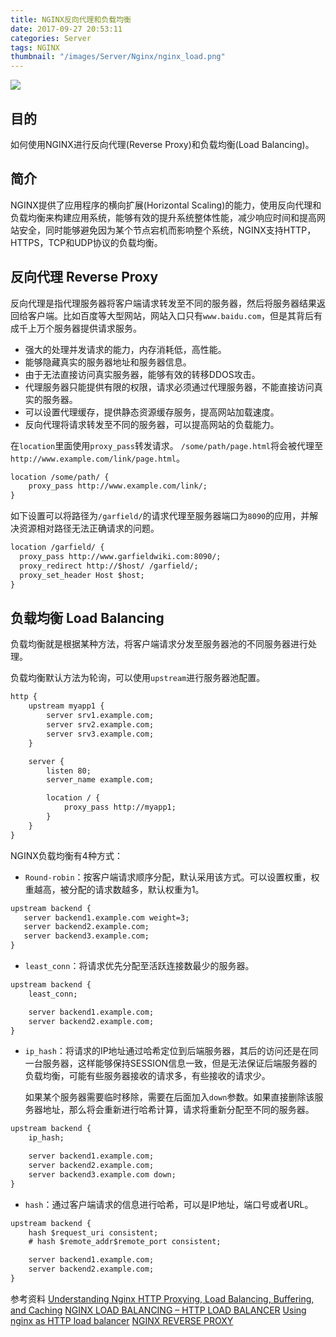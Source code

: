 ```yaml
---
title: NGINX反向代理和负载均衡
date: 2017-09-27 20:53:11
categories: Server
tags: NGINX
thumbnail: "/images/Server/Nginx/nginx_load.png"
---
```

![](/images/Server/Nginx/nginx_load.png)

## 目的
如何使用NGINX进行反向代理(Reverse Proxy)和负载均衡(Load Balancing)。

<!--more-->

## 简介
NGINX提供了应用程序的横向扩展(Horizontal Scaling)的能力，使用反向代理和负载均衡来构建应用系统，能够有效的提升系统整体性能，减少响应时间和提高网站安全，同时能够避免因为某个节点宕机而影响整个系统，NGINX支持HTTP，HTTPS，TCP和UDP协议的负载均衡。

## 反向代理 Reverse Proxy
反向代理是指代理服务器将客户端请求转发至不同的服务器，然后将服务器结果返回给客户端。比如百度等大型网站，网站入口只有`www.baidu.com`，但是其背后有成千上万个服务器提供请求服务。
+ 强大的处理并发请求的能力，内存消耗低，高性能。
+ 能够隐藏真实的服务器地址和服务器信息。
+ 由于无法直接访问真实服务器，能够有效的转移DDOS攻击。
+ 代理服务器只能提供有限的权限，请求必须通过代理服务器，不能直接访问真实的服务器。
+ 可以设置代理缓存，提供静态资源缓存服务，提高网站加载速度。
+ 反向代理将请求转发至不同的服务器，可以提高网站的负载能力。

在`location`里面使用`proxy_pass`转发请求。
`/some/path/page.html`将会被代理至`http://www.example.com/link/page.html`。
```xml
location /some/path/ {
    proxy_pass http://www.example.com/link/;
}
```

如下设置可以将路径为`/garfield/`的请求代理至服务器端口为`8090`的应用，并解决资源相对路径无法正确请求的问题。
```xml
location /garfield/ {
  proxy_pass http://www.garfieldwiki.com:8090/;
  proxy_redirect http://$host/ /garfield/;
  proxy_set_header Host $host;
}
```

## 负载均衡 Load Balancing
负载均衡就是根据某种方法，将客户端请求分发至服务器池的不同服务器进行处理。

负载均衡默认方法为轮询，可以使用`upstream`进行服务器池配置。
```xml
http {
    upstream myapp1 {
        server srv1.example.com;
        server srv2.example.com;
        server srv3.example.com;
    }

    server {
        listen 80;
        server_name example.com;

        location / {
            proxy_pass http://myapp1;
        }
    }
}
```

NGINX负载均衡有4种方式：
+ `Round-robin`：按客户端请求顺序分配，默认采用该方式。可以设置权重，权重越高，被分配的请求数越多，默认权重为1。
```xml
upstream backend {
   server backend1.example.com weight=3;
   server backend2.example.com;
   server backend3.example.com;
}
```
+ `least_conn`：将请求优先分配至活跃连接数最少的服务器。
```xml
upstream backend {
    least_conn;

    server backend1.example.com;
    server backend2.example.com;
}
```
+ `ip_hash`：将请求的IP地址通过哈希定位到后端服务器，其后的访问还是在同一台服务器，这样能够保持SESSION信息一致，但是无法保证后端服务器的负载均衡，可能有些服务器接收的请求多，有些接收的请求少。

  如果某个服务器需要临时移除，需要在后面加入`down`参数。如果直接删除该服务器地址，那么将会重新进行哈希计算，请求将重新分配至不同的服务器。
```xml
upstream backend {
    ip_hash;

    server backend1.example.com;
    server backend2.example.com;
    server backend3.example.com down;
}
```
+ `hash`：通过客户端请求的信息进行哈希，可以是IP地址，端口号或者URL。
```xml
upstream backend {
    hash $request_uri consistent;
    # hash $remote_addr$remote_port consistent;

    server backend1.example.com;
    server backend2.example.com;
}
```

参考资料
[Understanding Nginx HTTP Proxying, Load Balancing, Buffering, and Caching](https://www.digitalocean.com/community/tutorials/understanding-nginx-http-proxying-load-balancing-buffering-and-caching)
[NGINX LOAD BALANCING – HTTP LOAD BALANCER](https://www.nginx.com/resources/admin-guide/load-balancer/)
[Using nginx as HTTP load balancer](http://nginx.org/en/docs/http/load_balancing.html)
[NGINX REVERSE PROXY](https://www.nginx.com/resources/admin-guide/reverse-proxy/)
